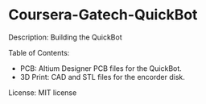 # Coursera-Gatech-QuickBot
Description: Building the QuickBot

Table of Contents:
- PCB: Altium Designer PCB files for the QuickBot.
- 3D Print: CAD and STL files for the encorder disk.

License: MIT license
